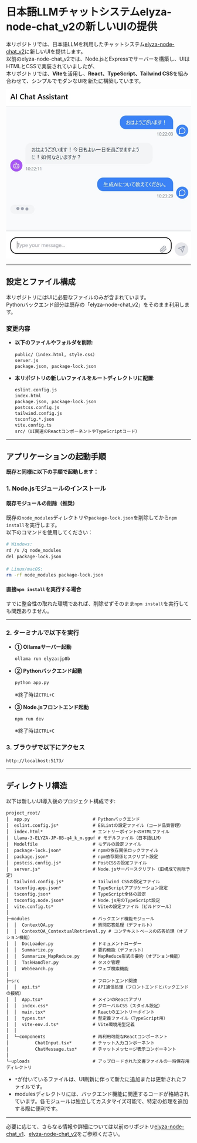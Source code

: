 # **日本語LLMチャットシステムelyza-node-chat_v2の新しいUIの提供**

本リポジトリでは、日本語LLMを利用したチャットシステム[elyza-node-chat_v2](https://github.com/MO-HU-P/elyza-node-chat_v2)に新しいUIを提供します。  
以前のelyza-node-chat_v2では、Node.jsとExpressでサーバーを構築し、UIはHTMLとCSSで実装されていましたが、  
本リポジトリでは、**Vite**を活用し、**React、TypeScript、Tailwind CSS**を組み合わせて、シンプルでモダンなUIを新たに構築しています。

![Fig](Fig.jpg)

---

## **設定とファイル構成**

本リポジトリにはUIに必要なファイルのみが含まれています。  
Pythonバックエンド部分は既存の「elyza-node-chat_v2」をそのまま利用します。

### **変更内容**
- **以下のファイルやフォルダを削除**:
  ```plaintext
  public/（index.html, style.css）
  server.js
  package.json, package-lock.json
  ```

- **本リポジトリの新しいファイルをルートディレクトリに配置**:
  ```plaintext
  eslint.config.js
  index.html
  package.json, package-lock.json
  postcss.config.js
  tailwind.config.js
  tsconfig.*.json
  vite.config.ts
  src/（UI関連のReactコンポーネントやTypeScriptコード）
  ```

---

## **アプリケーションの起動手順**

**既存と同様に以下の手順で起動します：**

### **1. Node.jsモジュールのインストール**
#### **既存モジュールの削除（推奨）**  
既存の`node_modules`ディレクトリや`package-lock.json`を削除してから`npm install`を実行します。  
以下のコマンドを使用してください：
```bash
# Windows:
rd /s /q node_modules
del package-lock.json

# Linux/macOS:
rm -rf node_modules package-lock.json
```

#### **直接`npm install`を実行する場合**  
すでに整合性の取れた環境であれば、削除せずそのまま`npm install`を実行しても問題ありません。

---

### **2. ターミナルで以下を実行**
- **① Ollamaサーバー起動**
  ```bash
  ollama run elyza:jp8b
  ```

- **② Pythonバックエンド起動**
  ```bash
  python app.py
  ```
  ※終了時は`CTRL+C`

- **③ Node.jsフロントエンド起動**
  ```bash
  npm run dev
  ```
  ※終了時は`CTRL+C`

### **3. ブラウザで以下にアクセス**
```plaintext
http://localhost:5173/
```

---

## **ディレクトリ構造**

以下は新しいUI導入後のプロジェクト構成です:

```
project_root/
│  app.py                        # Pythonバックエンド
│  eslint.config.js*             # ESLintの設定ファイル（コード品質管理）
│  index.html*                   # エントリーポイントのHTMLファイル
│  Llama-3-ELYZA-JP-8B-q4_k_m.gguf # モデルファイル（日本語LLM）
│  Modelfile                     # モデルの設定ファイル
│  package-lock.json*            # npmの依存関係ロックファイル
│  package.json*                 # npm依存関係とスクリプト設定
│  postcss.config.js*            # PostCSSの設定ファイル
│  server.js*                    # Node.jsサーバースクリプト（旧構成で削除予定）
│  tailwind.config.js*           # Tailwind CSSの設定ファイル
│  tsconfig.app.json*            # TypeScriptアプリケーション設定
│  tsconfig.json*                # TypeScript全体の設定
│  tsconfig.node.json*           # Node.js用のTypeScript設定
│  vite.config.ts*               # Viteの設定ファイル（ビルドツール）
│
├─modules                        # バックエンド機能モジュール
│  │  ContextQA.py               # 質問応答処理（デフォルト）
│  │  ContextQA_ContextualRetrieval.py # コンテキストベースの応答処理（オプション機能）
│  │  DocLoader.py               # ドキュメントローダー
│  │  Summarize.py               # 要約機能（デフォルト）
│  │  Summarize_MapReduce.py     # MapReduce形式の要約（オプション機能）
│  │  TaskHandler.py             # タスク管理
│  │  WebSearch.py               # ウェブ検索機能
│
├─src                            # フロントエンド関連
│  │  api.ts*                    # API通信処理（フロントエンドとバックエンドの接続）
│  │  App.tsx*                   # メインのReactアプリ
│  │  index.css*                 # グローバルCSS（スタイル設定）
│  │  main.tsx*                  # Reactのエントリーポイント
│  │  types.ts*                  # 型定義ファイル（TypeScript用）
│  │  vite-env.d.ts*             # Vite環境用型定義
│  │
│  └─components                  # 再利用可能なReactコンポーネント
│          ChatInput.tsx*        # チャット入力コンポーネント
│          ChatMessage.tsx*      # チャットメッセージ表示コンポーネント
│
└─uploads                        # アップロードされた文書ファイルの一時保存用ディレクトリ

```
- `*`が付いているファイルは、UI刷新に伴って新たに追加または更新されたファイルです。
- modulesディレクトリには、バックエンド機能に関連するコードが格納されています。各モジュールは独立してカスタマイズ可能で、特定の処理を追加する際に便利です。
---

必要に応じて、さらなる情報や詳細については以前のリポジトリ[elyza-node-chat_v1](https://github.com/MO-HU-P/elyza-node-chat)、[elyza-node-chat_v2](https://github.com/MO-HU-P/elyza-node-chat_v2)をご参照ください。


